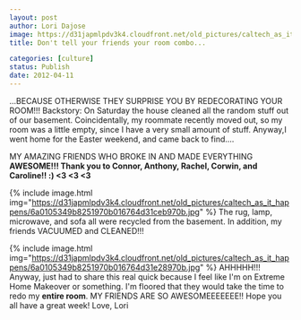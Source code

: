 ```yaml
---
layout: post
author: Lori Dajose
image: https://d31japmlpdv3k4.cloudfront.net/old_pictures/caltech_as_it_happens/6a0105349b8251970b0168e9d42012970c.jpg
title: Don't tell your friends your room combo...

categories: [culture]
status: Publish
date: 2012-04-11
---
```


...BECAUSE OTHERWISE THEY SURPRISE YOU BY REDECORATING YOUR ROOM!!!
Backstory: On Saturday the house cleaned all the random stuff out of our basement. Coincidentally, my roommate recently moved out, so my room was a little empty, since I have a very small amount of stuff. Anyway,I went home for the Easter weekend, and came back to find....

MY AMAZING FRIENDS WHO BROKE IN AND MADE EVERYTHING **AWESOME!!! Thank you to Connor, Anthony, Rachel, Corwin, and Caroline!! :) &lt;3 &lt;3 &lt;3**

{% include image.html img="https://d31japmlpdv3k4.cloudfront.net/old_pictures/caltech_as_it_happens/6a0105349b8251970b016764d31ceb970b.jpg" %}
The rug, lamp, microwave, and sofa all were recycled from the basement. In addition, my friends VACUUMED and CLEANED!!!

{% include image.html img="https://d31japmlpdv3k4.cloudfront.net/old_pictures/caltech_as_it_happens/6a0105349b8251970b016764d31e28970b.jpg" %}
AHHHHH!!! Anyway, just had to share this real quick because I feel like I'm on Extreme Home Makeover or something. I'm floored that they would take the time to redo my **entire room**. MY FRIENDS ARE SO AWESOMEEEEEEE!!
Hope you all have a great week!
Love,
Lori

